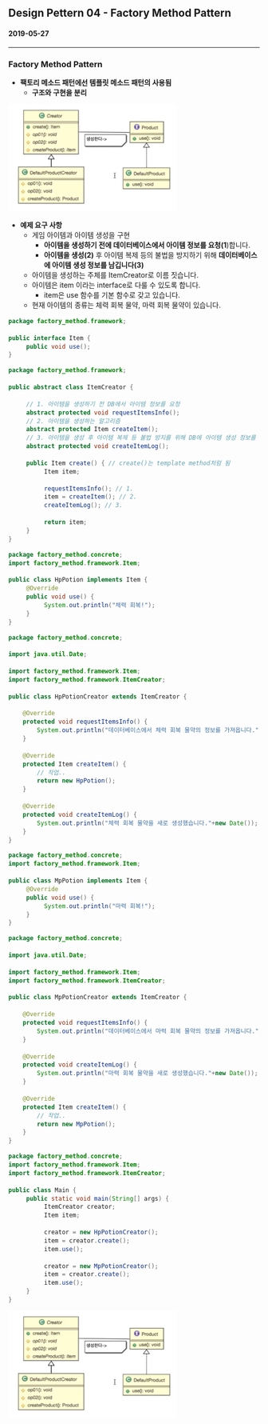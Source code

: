 ## Design Pettern 04 - Factory Method Pattern

#### 2019-05-27

---

### Factory Method Pattern

* **팩토리 메소드 패턴에선 템플릿 메소드 패턴의 사용됨**
  * **구조와 구현을 분리**

![01](https://github.com/younggeun0/TIL/blob/master/designPattern/img/04/01.png?raw=true)


* **예제 요구 사항**
  * 게임 아이템과 아이템 생성을 구현
    * **아이템을 생성하기 전에 데이터베이스에서 아이템 정보를 요청(1**)합니다.
    * **아이템을 생성(2)** 후 아이템 복제 등의 불법을 방지하기 위해 **데이터베이스에 아이템 생성 정보를 남깁니다(3)**
  * 아이템을 생성하는 주체를 ItemCreator로 이름 짓습니다.
  * 아이템은 item 이라는 interface로 다룰 수 있도록 합니다.
    * item은 use 함수를 기본 함수로 갖고 있습니다.
  * 현재 아이템의 종류는 체력 회복 물약, 마력 회복 물약이 있습니다.

```java
package factory_method.framework;

public interface Item {
     public void use();
}
```

```java
package factory_method.framework;

public abstract class ItemCreator {

     // 1. 아이템을 생성하기 전 DB에서 아이템 정보를 요청
     abstract protected void requestItemsInfo();
     // 2. 아이템을 생성하는 알고리즘
     abstract protected Item createItem();
     // 3. 아이템을 생성 후 아이템 복제 등 불법 방지를 위해 DB에 아이템 생성 정보를 남김
     abstract protected void createItemLog();

     public Item create() { // create()는 template method처럼 됨
          Item item;
          
          requestItemsInfo(); // 1.
          item = createItem(); // 2.
          createItemLog(); // 3.
          
          return item;
     }
}
```

```java
package factory_method.concrete;
import factory_method.framework.Item;

public class HpPotion implements Item {
     @Override
     public void use() {
          System.out.println("체력 회복!");
     }
}
```

```java
package factory_method.concrete;

import java.util.Date;

import factory_method.framework.Item;
import factory_method.framework.ItemCreator;

public class HpPotionCreator extends ItemCreator {

    @Override
    protected void requestItemsInfo() {
        System.out.println("데이터베이스에서 체력 회복 물약의 정보를 가져옵니다.");
    }

    @Override
    protected Item createItem() {
        // 작업..
        return new HpPotion();
    }

    @Override
    protected void createItemLog() {
        System.out.println("체력 회복 물약을 새로 생성했습니다."+new Date());
    }
}
```

```java
package factory_method.concrete;
import factory_method.framework.Item;

public class MpPotion implements Item {
     @Override
     public void use() {
          System.out.println("마력 회복!");
     }
}
```

```java
package factory_method.concrete;

import java.util.Date;

import factory_method.framework.Item;
import factory_method.framework.ItemCreator;

public class MpPotionCreator extends ItemCreator {

    @Override
    protected void requestItemsInfo() {
        System.out.println("데이터베이스에서 마력 회복 물약의 정보를 가져옵니다.");
    }

    @Override
    protected void createItemLog() {
        System.out.println("마력 회복 물약을 새로 생성했습니다."+new Date());
    }

    @Override
    protected Item createItem() {
        // 작업..
        return new MpPotion();
    }
}
```

```java
package factory_method.concrete;
import factory_method.framework.Item;
import factory_method.framework.ItemCreator;

public class Main {
     public static void main(String[] args) {
          ItemCreator creator;
          Item item;
          
          creator = new HpPotionCreator();
          item = creator.create();
          item.use();

          creator = new MpPotionCreator();
          item = creator.create();
          item.use();
     }
}
```

![02](https://github.com/younggeun0/TIL/blob/master/designPattern/img/04/01.png?raw=true)